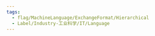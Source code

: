 ```yaml
---
tags:
  - flag/MachineLanguage/ExchangeFormat/Hierarchical
  - Label/Industry-工业科学/IT/Language
---
```

